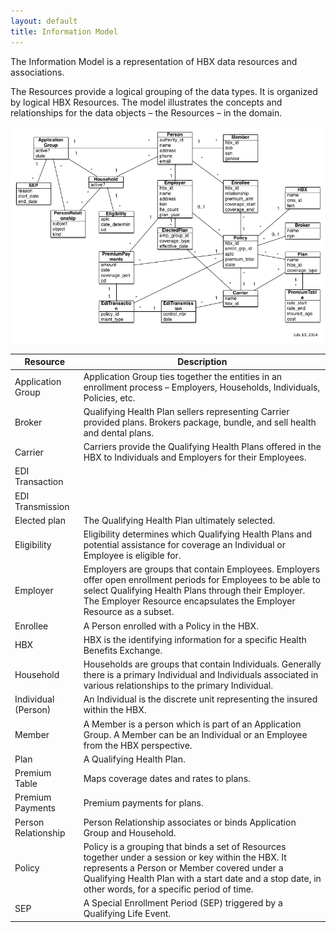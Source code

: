```yaml
---
layout: default
title: Information Model
---
```

The Information Model is a representation of HBX data resources and associations.

The Resources provide a logical grouping of the data types.  It is organized by logical HBX Resources.  The model illustrates the concepts and relationships for the data objects – the Resources – in the domain.

![ACApi Information Model](/assets/acapi_information_model.png)

| Resource	| Description |
| --------- | ----------- |
| Application Group	|  Application Group ties together the entities in an enrollment process – Employers, Households, Individuals, Policies, etc. | 
| Broker	| Qualifying Health Plan sellers representing Carrier provided plans.  Brokers package, bundle, and sell health and dental plans. | 
| Carrier	| Carriers provide the Qualifying Health Plans offered in the HBX to Individuals and Employers for their Employees. | 
| EDI Transaction	|  | 
| EDI Transmission	|  | 
| Elected plan	| The Qualifying Health Plan ultimately selected. | 
| Eligibility	| Eligibility determines which Qualifying Health Plans and potential assistance for coverage an Individual or Employee is eligible for. | 
| Employer	| Employers are groups that contain Employees.  Employers offer open enrollment periods for Employees to be able to select Qualifying Health Plans through their Employer.  The Employer Resource encapsulates the Employer Resource as a subset. | 
| Enrollee | A Person enrolled with a Policy in the HBX. |
| HBX	| HBX is the identifying information for a specific Health Benefits Exchange. | 
| Household	|  Households are groups that contain Individuals.  Generally there is a primary Individual and Individuals associated in various relationships to the primary Individual. | 
| Individual (Person)	| An Individual is the discrete unit representing the insured within the HBX. | 
| Member	| A Member is a person which is part of an Application Group.  A Member can be an Individual or an Employee from the HBX perspective. | 
| Plan	| A Qualifying Health Plan. | 
| Premium Table	| Maps coverage dates and rates to plans. | 
| Premium Payments	| Premium payments for plans. | 
| Person Relationship	| Person Relationship associates or binds Application Group and Household. | 
| Policy	| Policy is a grouping that binds a set of Resources together under a session or key within the HBX. It represents a Person or Member covered under a Qualifying Health Plan with a start date and a stop date, in other words, for a specific period of time. | 
| SEP	| A Special Enrollment Period (SEP) triggered by a Qualifying Life Event. | 
